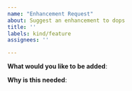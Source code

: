 ```yaml
---
name: "Enhancement Request"
about: Suggest an enhancement to dops
title: ''
labels: kind/feature
assignees: ''

---
```


<!-- Wish to include something new? perhaps another source? Use this template to propose it.  -->

**What would you like to be added**:

**Why is this needed**:
